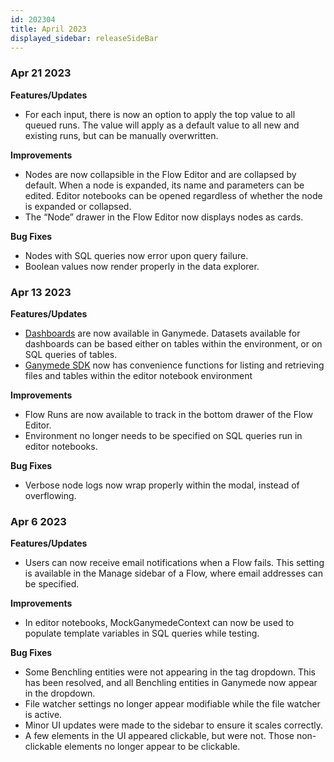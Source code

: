 ```yaml
---
id: 202304
title: April 2023
displayed_sidebar: releaseSideBar
---
```


### Apr 21 2023

**Features/Updates**
- For each input, there is now an option to apply the top value to all queued runs. The value will apply as a default value to all new and existing runs, but can be manually overwritten.

**Improvements**
- Nodes are now collapsible in the Flow Editor and are collapsed by default. When a node is expanded, its name and parameters can be edited. Editor notebooks can be opened regardless of whether the node is expanded or collapsed.
- The “Node” drawer in the Flow Editor now displays nodes as cards.

**Bug Fixes**
- Nodes with SQL queries now error upon query failure.
- Boolean values now render properly in the data explorer.

### Apr 13 2023

**Features/Updates**
- [Dashboards](../Dashboards.mdx) are now available in Ganymede. Datasets available for dashboards can be based either on tables within the environment, or on SQL queries of tables.
- [Ganymede SDK](../sdk/GanymedeSDKOverview.mdx) now has convenience functions for listing and retrieving files and tables within the editor notebook environment

**Improvements**
- Flow Runs are now available to track in the bottom drawer of the Flow Editor.
- Environment no longer needs to be specified on SQL queries run in editor notebooks.

**Bug Fixes**
- Verbose node logs now wrap properly within the modal, instead of overflowing.

### Apr 6 2023

**Features/Updates**
- Users can now receive email notifications when a Flow fails. This setting is available in the Manage sidebar of a Flow, where email addresses can be specified.

**Improvements**
- In editor notebooks, MockGanymedeContext can now be used to populate template variables in SQL queries while testing.

**Bug Fixes**
- Some Benchling entities were not appearing in the tag dropdown. This has been resolved, and all Benchling entities in Ganymede now appear in the dropdown.
- File watcher settings no longer appear modifiable while the file watcher is active.
- Minor UI updates were made to the sidebar to ensure it scales correctly.
- A few elements in the UI appeared clickable, but were not. Those non-clickable elements no longer appear to be clickable.

